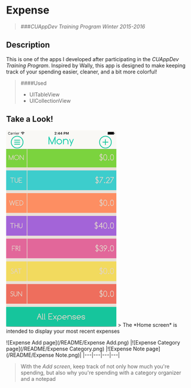 # Expense
>###*CUAppDev Training Program Winter 2015-2016*

## Description
This is one of the apps I developed after participating in the *CUAppDev Training Program*. Inspired by Wally, this app is designed to make keeping track of your spending easier, cleaner, and a bit more colorful!

>####Used
>* UITableView
>* UICollectionView

## Take a Look!
<img src="/README/Expense Home.png" width="300" />
> The *Home screen* is intended to display your most recent expenses

![Expense Add page](/README/Expense Add.png) |![Expense Category page](/README/Expense Category.png) |![Expense Note page](/README/Expense Note.png)|
|---|---|---|---|
> With the *Add screen*, keep track of not only how much you're spending, but also why you're spending with a category organizer and a notepad
